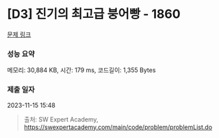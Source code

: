 # [D3] 진기의 최고급 붕어빵 - 1860 

[문제 링크](https://swexpertacademy.com/main/code/problem/problemDetail.do?contestProbId=AV5LsaaqDzYDFAXc) 

### 성능 요약

메모리: 30,884 KB, 시간: 179 ms, 코드길이: 1,355 Bytes

### 제출 일자

2023-11-15 15:48



> 출처: SW Expert Academy, https://swexpertacademy.com/main/code/problem/problemList.do
